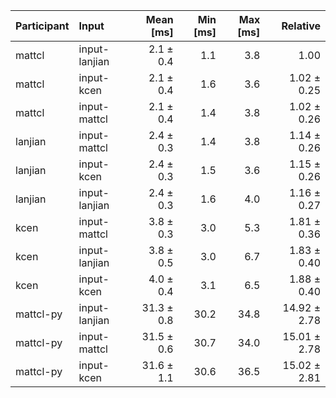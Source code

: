 | Participant | Input | Mean [ms] | Min [ms] | Max [ms] | Relative |
|:---|:---|---:|---:|---:|---:|
| mattcl | input-lanjian | 2.1 ± 0.4 | 1.1 | 3.8 | 1.00 |
| mattcl | input-kcen | 2.1 ± 0.4 | 1.6 | 3.6 | 1.02 ± 0.25 |
| mattcl | input-mattcl | 2.1 ± 0.4 | 1.4 | 3.8 | 1.02 ± 0.26 |
| lanjian | input-mattcl | 2.4 ± 0.3 | 1.4 | 3.8 | 1.14 ± 0.26 |
| lanjian | input-kcen | 2.4 ± 0.3 | 1.5 | 3.6 | 1.15 ± 0.26 |
| lanjian | input-lanjian | 2.4 ± 0.3 | 1.6 | 4.0 | 1.16 ± 0.27 |
| kcen | input-mattcl | 3.8 ± 0.3 | 3.0 | 5.3 | 1.81 ± 0.36 |
| kcen | input-lanjian | 3.8 ± 0.5 | 3.0 | 6.7 | 1.83 ± 0.40 |
| kcen | input-kcen | 4.0 ± 0.4 | 3.1 | 6.5 | 1.88 ± 0.40 |
| mattcl-py | input-lanjian | 31.3 ± 0.8 | 30.2 | 34.8 | 14.92 ± 2.78 |
| mattcl-py | input-mattcl | 31.5 ± 0.6 | 30.7 | 34.0 | 15.01 ± 2.78 |
| mattcl-py | input-kcen | 31.6 ± 1.1 | 30.6 | 36.5 | 15.02 ± 2.81 |
